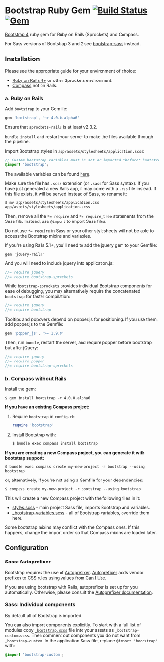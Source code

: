 # Bootstrap Ruby Gem [![Build Status](https://travis-ci.org/twbs/bootstrap-rubygem.svg?branch=master)](https://travis-ci.org/twbs/bootstrap-rubygem) [![Gem](https://img.shields.io/gem/v/bootstrap.svg)](https://rubygems.org/gems/bootstrap)

[Bootstrap 4][bootstrap-home] ruby gem for Ruby on Rails (Sprockets) and Compass.

For Sass versions of Bootstrap 3 and 2 see [bootstrap-sass](https://github.com/twbs/bootstrap-sass) instead.

## Installation

Please see the appropriate guide for your environment of choice:

* [Ruby on Rails 4+](#a-ruby-on-rails) or other Sprockets environment.
* [Compass](#b-compass-without-rails) not on Rails.


### a. Ruby on Rails

Add `bootstrap` to your Gemfile:

```ruby
gem 'bootstrap', '~> 4.0.0.alpha6'
```

Ensure that `sprockets-rails` is at least v2.3.2.

`bundle install` and restart your server to make the files available through the pipeline.

Import Bootstrap styles in `app/assets/stylesheets/application.scss`:

```scss
// Custom bootstrap variables must be set or imported *before* bootstrap.
@import "bootstrap";
```

The available variables can be found [here][bootstrap-variables.scss].

Make sure the file has `.scss` extension (or `.sass` for Sass syntax). If you have just generated a new Rails app,
it may come with a `.css` file instead. If this file exists, it will be served instead of Sass, so rename it:

```console
$ mv app/assets/stylesheets/application.css app/assets/stylesheets/application.scss
```

Then, remove all the `*= require` and `*= require_tree` statements from the Sass file. Instead, use `@import` to import Sass files.

Do not use `*= require` in Sass or your other stylesheets will not be able to access the Bootstrap mixins and variables.

If you're using Rails 5.1+, you'll need to add the jquery gem to your Gemfile:
```
gem 'jquery-rails'
```
And you will need to include jquery into application.js:

```js
//= require jquery
//= require bootstrap-sprockets
```

While `bootstrap-sprockets` provides individual Bootstrap components for ease of debugging, you may alternatively require the concatenated `bootstrap` for faster compilation:

```js
//= require jquery
//= require bootstrap
```

Tooltips and popovers depend on [popper.js] for positioning.
If you use them, add popper.js to the Gemfile:

```ruby
gem 'popper_js', '>= 1.9.9'
```

Then, run `bundle`, restart the server, and require popper before bootstrap but after jQuery:

```js
//= require jquery
//= require popper
//= require bootstrap-sprockets
```

### b. Compass without Rails

Install the gem:

```console
$ gem install bootstrap -v 4.0.0.alpha6
```

**If you have an existing Compass project:**

1. Require `bootstrap` in `config.rb`:

    ```ruby
    require 'bootstrap'
    ```

2. Install Bootstrap with:

    ```console
    $ bundle exec compass install bootstrap
    ```

**If you are creating a new Compass project, you can generate it with bootstrap support:**

```console
$ bundle exec compass create my-new-project -r bootstrap --using bootstrap
```

or, alternatively, if you're not using a Gemfile for your dependencies:

```console
$ compass create my-new-project -r bootstrap --using bootstrap
```

This will create a new Compass project with the following files in it:

* [styles.scss](/templates/project/styles.scss) - main project Sass file, imports Bootstrap and variables.
* [_bootstrap-variables.scss](/templates/project/_bootstrap-variables.scss) - all of Bootstrap variables, override them here.

Some bootstrap mixins may conflict with the Compass ones.
If this happens, change the import order so that Compass mixins are loaded later.

## Configuration

### Sass: Autoprefixer

Bootstrap requires the use of [Autoprefixer][autoprefixer].
[Autoprefixer][autoprefixer] adds vendor prefixes to CSS rules using values from [Can I Use](http://caniuse.com/).

If you are using bootstrap with Rails, autoprefixer is set up for you automatically.
Otherwise, please consult the [Autoprefixer documentation][autoprefixer].

### Sass: Individual components

By default all of Bootstrap is imported.

You can also import components explicitly. To start with a full list of modules copy
[`_bootstrap.scss`](assets/stylesheets/_bootstrap.scss) file into your assets as `_bootstrap-custom.scss`.
Then comment out components you do not want from `_bootstrap-custom`.
In the application Sass file, replace `@import 'bootstrap'` with:

```scss
@import 'bootstrap-custom';
```

[bootstrap-home]: http://v4-alpha.getbootstrap.com/
[bootstrap-variables.scss]: https://github.com/twbs/bootstrap-rubygem/blob/master/templates/project/_bootstrap-variables.scss
[autoprefixer]: https://github.com/ai/autoprefixer
[popper.js]: https://popper.js.org
